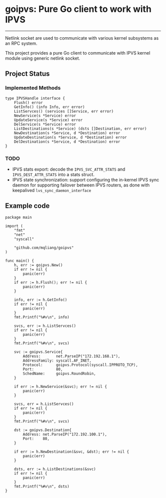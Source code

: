 # goipvs: Pure Go client to work with IPVS
----

Netlink socket are used to communicate with various kernel subsystems as an RPC system.

This project provides a pure Go client to communicate with IPVS kernel module using generic netlink socket.


## Project Status
### Implemented Methods
```Golang
type IPVSHandle interface {
	Flush() error
	GetInfo() (info Info, err error)
	ListServces() (services []Service, err error)
	NewService(s *Service) error
	UpdateService(s *Service) error
	DelService(s *Service) error
	ListDestinations(s *Service) (dsts []Destination, err error)
	NewDestination(s *Service, d *Destination) error
	UpdateDestination(s *Service, d *Destination) error
	DelDestination(s *Service, d *Destination) error
}
```

### TODO
* IPVS stats export: decode the `IPVS_SVC_ATTR_STATS` and `IPVS_DEST_ATTR_STATS` into a stats struct.
* IPVS state synchronization: support configuring the in-kernel IPVS sync daemon for supporting failover
  between IPVS routers, as done with keepalived `lvs_sync_daemon_interface`


## Example code

```Golang
package main

import (
	"fmt"
	"net"
	"syscall"

	"github.com/mqliang/goipvs"
)

func main() {
	h, err := goipvs.New()
	if err != nil {
		panic(err)
	}
	if err := h.Flush(); err != nil {
		panic(err)
	}

	info, err := h.GetInfo()
	if err != nil {
		panic(err)
	}
	fmt.Printf("%#v\n", info)

	svcs, err := h.ListServces()
	if err != nil {
		panic(err)
	}
	fmt.Printf("%#v\n", svcs)

	svc := goipvs.Service{
		Address:       net.ParseIP("172.192.168.1"),
		AddressFamily: syscall.AF_INET,
		Protocol:      goipvs.Protocol(syscall.IPPROTO_TCP),
		Port:          80,
		SchedName:     goipvs.RoundRobin,
	}

	if err := h.NewService(&svc); err != nil {
		panic(err)
	}

	svcs, err = h.ListServces()
	if err != nil {
		panic(err)
	}
	fmt.Printf("%#v\n", svcs)

	dst := goipvs.Destination{
		Address: net.ParseIP("172.192.100.1"),
		Port:    80,
	}

	if err := h.NewDestination(&svc, &dst); err != nil {
		panic(err)
	}

	dsts, err := h.ListDestinations(&svc)
	if err != nil {
		panic(err)
	}
	fmt.Printf("%#v\n", dsts)
}
```
